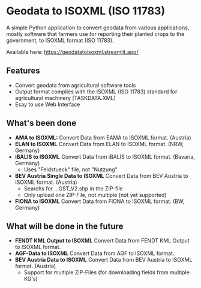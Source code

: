 # Geodata to ISOXML (ISO 11783)

A simple Python application to convert geodata from various applications, mostly software that farmers use for reporting their planted crops to the government, to ISOXML format (ISO 11783).

Available here:
https://geodatatoisoxml.streamlit.app/

## Features

- Convert geodata from agricultural software tools
- Output format complies with the ISOXML (ISO 11783) standard for agricultural machinery (TASKDATA.XML)
- Esay to use Web Interface

## What's been done

- **AMA to ISOXML:** Convert Data from EAMA to ISOXML format. (Austria)
- **ELAN to ISOXML** Convert Data from ELAN to ISOXML format. (NRW, Germany)
- **iBALIS to ISOXML** Convert Data from iBALIS to ISOXML format. (Bavaria, Germany)
    - Uses "Feldstueck" file, not "Nutzung"
- **BEV Austria Single Data to ISOXML** Convert Data from BEV Austria to ISOXML format. (Austria)
    - Searchs for ...GST_V2.shp in the ZIP-file
    - Only upload one ZIP-File, not multiple (not yet supported)
- **FIONA to ISOXML** Convert Data from FIONA to ISOXML format. (BW, Germany)

## What will be done in the future

- **FENDT KML Output to ISOXML** Convert Data from FENDT KML Output to ISOXML format.
- **AGF-Data to ISOXML** Convert Data from AGF to ISOXML format.
- **BEV Austria Data to ISOXML** Convert Data from BEV Austria to ISOXML format. (Austria)
    - Support for multiple ZIP-Files (for downloading fields from multiple KG's)

